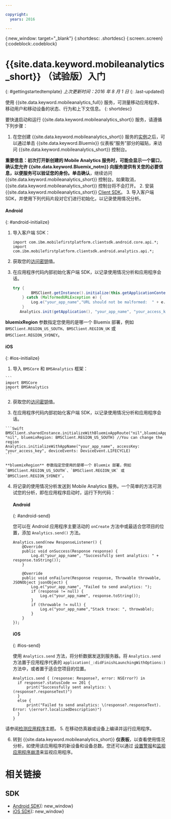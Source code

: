 ```yaml
---

copyright:
  years: 2016

---
```

{:new_window: target="_blank"}
{:shortdesc: .shortdesc}
{:screen:.screen}
{:codeblock:.codeblock}

# {{site.data.keyword.mobileanalytics_short}} （试验版）入门  

{: #gettingstartedtemplate}
*上次更新时间：2016 年 8 月 1 日*
{: .last-updated}

使用 {{site.data.keyword.mobileanalytics_full}} 服务，可测量移动应用程序、移动用户和移动设备的状态、行为和上下文信息。
{: shortdesc}

要快速启动和运行 {{site.data.keyword.mobileanalytics_short}} 服务，请遵循下列步骤：

1. 在您创建 {{site.data.keyword.mobileanalytics_short}} 服务的[实例](https://console.{DomainName}/docs/services/reqnsi.html#req_instance)之后，可以通过单击 {{site.data.keyword.Bluemix}} 仪表板“服务”部分的磁贴，来访问 {{site.data.keyword.mobileanalytics_short}} 控制台。

  **重要信息：**初次打开新创建的 Mobile Analytics 服务时，可能会显示一个窗口，确认您允许 {{site.data.keyword.Bluemix_notm}} 向服务提供有关您的必要信息，以便服务可以验证您的身份。单击**确认**，继续访问 {{site.data.keyword.mobileanalytics_short}} 控制台。如果取消，{{site.data.keyword.mobileanalytics_short}} 控制台将不会打开。
2. 安装 {{site.data.keyword.mobileanalytics_short}} [Client SDK](install-client-sdk.html)。
3. 导入客户端 SDK，并使用下列代码片段对它们进行初始化，以记录使用情况分析。
  #### Android
  {: #android-initialize}
  1. 导入客户端 SDK：
		
		```
		import com.ibm.mobilefirstplatform.clientsdk.android.core.api.*;
		import com.ibm.mobilefirstplatform.clientsdk.android.analytics.api.*;
		```

  2. 获取您的[访问密钥](sdk.html#analytics-clientkey)值。
  3. 在应用程序代码内部初始化客户端 SDK，以记录使用情况分析和应用程序会话。
		
		```Java
		try {
		        BMSClient.getInstance().initialize(this.getApplicationContext(), "", "", BMSClient.REGION_US_SOUTH);
		    } catch (MalformedURLException e) {
		        Log.e("your_app_name","URL should not be malformed:  " + e.getLocalizedMessage());
		    }
		   Analytics.init(getApplication(), "your_app_name", "your_access_key", Analytics.DeviceEvent.LIFECYCLE);
		```
**bluemixRegion** 参数指定您使用的是哪一个 Bluemix 部署，例如 `BMSClient.REGION_US_SOUTH`、`BMSClient.REGION_UK` 或 `BMSClient.REGION_SYDNEY`。

  #### iOS
  {: #ios-initialize}
  1. 导入 `BMSCore` 和 `BMSAnalytics` 框架：

    ```
    import BMSCore
    import BMSAnalytics
    ```

  2. 获取您的[访问密钥](sdk.html#analytics-clientkey)值。

  3. 在应用程序代码内部初始化客户端 SDK，以记录使用情况分析和应用程序会话。
	
	```Swift
	BMSClient.sharedInstance.initializeWithBluemixAppRoute("nil",bluemixAppGUID: "nil", bluemixRegion: BMSClient.REGION_US_SOUTH) //You can change the region
	Analytics.initializeWithAppName("your_app_name", accessKey: "your_access_key", deviceEvents: DeviceEvent.LIFECYCLE)
	```

    **bluemixRegion** 参数指定您使用的是哪一个 Bluemix 部署，例如 `BMSClient.REGION_US_SOUTH`、`BMSClient.REGION_UK` 或 `BMSClient.REGION_SYDNEY`。

4. 将记录的使用情况分析发送到 Mobile Analytics 服务。一个简单的方法可测试您的分析，即在应用程序启动时，运行下列代码：

	#### Android
	{: #android-send}
	
	您可以在 Android 应用程序主要活动的 `onCreate` 方法中或最适合您项目的位置，添加 `Analytics.send()` 方法。
	
	```
	Analytics.send(new ResponseListener() {
	    @Override
	    public void onSuccess(Response response) {
	        Log.d("your_app_name", "Successfully sent analytics: " + response.toString());
	    }
		
	    @Override
	    public void onFailure(Response response, Throwable throwable, JSONObject jsonObject) {
	        Log.e("your_app_name", "Failed to send analytics: ");
	        if (response != null) {
	            Log.e("your_app_name", response.toString());
	        }
	        if (throwable != null) {
	            Log.e("your_app_name","Stack trace: ", throwable);
	        }
	    }
	});
	```
	
	#### iOS
	{: #ios-send}
	
	
	使用 `Analytics.send` 方法，将分析数据发送到服务器。将 `Analytics.send` 方法置于应用程序代表的 `application(_:didFinishLaunchingWithOptions:)` 方法中，或者置于适合您项目的位置。 
		
	```
	Analytics.send { (response: Response?, error: NSError?) in
	  if response?.statusCode == 201 {
	      print("Successfully sent analytics: \(response?.responseText)")
	  }
	  else {
	      print("Failed to send analytics: \(response?.responseText). Error: \(error?.localizedDescription)")
	  }
	}
	```
请参阅[检测应用程序](sdk.html)主题。
5. 在移动仿真器或设备上编译并运行应用程序。

6. 转到 {{site.data.keyword.mobileanalytics_short}} **仪表板**，以查看使用情况分析，如使用该应用程序的新设备和设备总数。您还可以通过<!-- [creating custom charts](app-monitoring.html#custom-charts), --> [设置警报](app-monitoring.html#alerts)和[监视应用程序崩溃](app-monitoring.html#monitor-app-crash)来监视应用程序。 


# 相关链接

## SDK
* [Android SDK](https://github.com/ibm-bluemix-mobile-services/bms-clientsdk-android-analytics){: new_window}  
* [iOS SDK](https://github.com/ibm-bluemix-mobile-services/bms-clientsdk-swift-analytics){: new_window}
